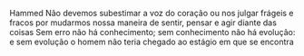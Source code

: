 Hammed
Não devemos subestimar a voz do coração ou nos julgar frágeis e fracos por mudarmos nossa maneira de sentir, pensar e agir diante das coisas Sem erro não há conhecimento; sem conhecimento não há evolução: e sem evolução o homem não teria chegado ao estágio em que se encontra
